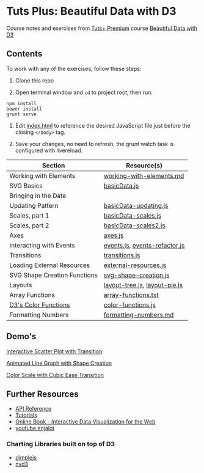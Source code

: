 # Tuts Plus: Beautiful Data with D3

Course notes and exercises from [Tuts+ Premium](https://tutsplus.com) course [Beautiful Data with D3](https://tutsplus.com/course/beautiful-data-with-d3/)

## Contents

To work with any of the exercises, follow these steps:

1. Clone this repo

1. Open terminal window and ```cd``` to project root, then run:

  ```
  npm install
  bower install
  grunt serve
  ```

1. Edit [index.html](app/index.html) to reference the desired JavaScript file just before the closing ```</body>``` tag.

1. Save your changes, no need to refresh, the grunt watch task is configured with livereload.

| Section                        | Resource(s)                                                            |
| ------------------------------ | ---------------------------------------------------------------------- |
| Working with Elements          | [working-with-elements.md](app/notes/working-with-elements.md)         |
| SVG Basics                     | [basicData.js](app/scripts/basicData.js)                               |
| Bringing in the Data           |                                                                        |
| Updating Pattern               | [basicData-updating.js](app/scripts/basicData-updating.js)             |
| Scales, part 1                 | [basicData-scales.js](app/scripts/basicData-scales.js)                 |
| Scales, part 2                 | [basicData-scales2.js](app/scripts/basicData-scales2.js)               |
| Axes                           | [axes.js](app/scripts/axes.js)                                         |
| Interacting with Events        | [events.js](app/scripts/events.js), [events-refactor.js](app/scripts/events-refactor.js) |
| Transitions                    | [transitions.js](app/scripts/transitions.js)                           |
| Loading External Resources     | [external-resources.js](app/scripts/external-resources.js)             |
| SVG Shape Creation Functions   | [svg-shape-creation.js](app/scripts/svg-shape-creation.js)             |
| Layouts                        | [layout-tree.js](app/scripts/layout-tree.js), [layout-pie.js](app/scripts/layout-pie.js) |
| Array Functions                | [array-functions.txt](app/notes/array-functions.txt)                   |
| [D3's Color Functions](/app/notes/color-functions.md) | [color-functions.js](app/scripts/color-functions.js) |
| Formatting Numbers             | [formatting-numbers.md](app/notes/formatting-numbers.md)               |

## Demo's

[Interactive Scatter Plot with Transition](http://codepen.io/danielabar/full/mnGzD)

[Animated Line Graph with Shape Creation](http://codepen.io/danielabar/full/bIHzm)

[Color Scale with Cubic Ease Transition](http://codepen.io/danielabar/full/yunig)

## Further Resources

* [API Reference](https://github.com/mbostock/d3/wiki/API-Reference)
* [Tutorials](https://github.com/mbostock/d3/wiki/Tutorials)
* [Online Book - Interactive Data Visualization for the Web](http://chimera.labs.oreilly.com/books/1230000000345)
* [youtube enjalot](http://www.youtube.com/user/enjalot)

### Charting Libraries built on top of D3

* [dimplejs](http://dimplejs.org/)
* [nvd3](http://nvd3.org/)
